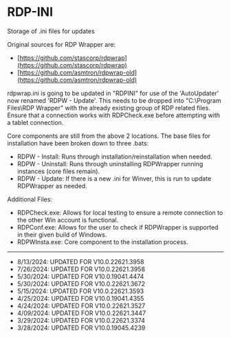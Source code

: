 # RDP-INI
Storage of .ini files for updates

Original sources for RDP Wrapper are:
- [https://github.com/stascorp/rdpwrap](https://github.com/stascorp/rdpwrap)
- [https://github.com/asmtron/rdpwrap-old](https://github.com/asmtron/rdpwrap-old)

rdpwrap.ini is going to be updated in "RDPINI" for use of the 'AutoUpdater' now renamed 'RDPW - Update'.
This needs to be dropped into "C:\Program Files\RDP Wrapper" with the already existing group of RDP related files.
Ensure that a connection works with RDPCheck.exe before attempting with a tablet connection.

Core components are still from the above 2 locations. The base files for installation have been broken down to three .bats:
- RDPW - Install: Runs through installation/reinstallation when needed.
- RDPW - Uninstall: Runs through uninstalling RDPWrapper running instances (core files remain).
- RDPW - Update: If there is a new .ini for Winver, this is run to update RDPWrapper as needed.

Additional Files:
- RDPCheck.exe: Allows for local testing to ensure a remote connection to the other Win account is functional.
- RDPConf.exe: Allows for the user to check if RDPWrapper is supported in their given build of Windows.
- RDPWInsta.exe: Core component to the installation process.

___________________________________________________________________________________________________________________________________________________________________
 - 8/13/2024: UPDATED FOR V10.0.22621.3958
 - 7/26/2024: UPDATED FOR V10.0.22621.3958
 - 5/30/2024: UPDATED FOR V10.0.19041.4474
 - 5/30/2024: UPDATED FOR V10.0.22621.3672
 - 5/15/2024: UPDATED FOR V10.0.22621.3593
 - 4/25/2024: UPDATED FOR V10.0.19041.4355
 - 4/24/2024: UPDATED FOR V10.0.22621.3527
 - 4/09/2024: UPDATED FOR V10.0.22621.3447
 - 3/29/2024: UPDATED FOR V10.0.22621.3374
 - 3/28/2024: UPDATED FOR V10.0.19045.4239

